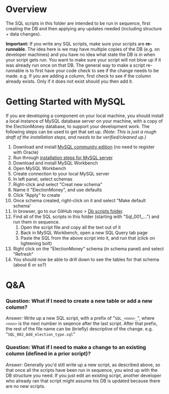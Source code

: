 # Overview
The SQL scripts in this folder are intended to be run in sequence, first creating the DB and then applying any updates needed (including structure + data changes).

**Important:** If you write any SQL scripts, make sure your scripts are **re-runnable**.  The idea here is we may have multiple copies of the DB (e.g. on developer machines) and you have no idea what state the DB is in when your script gets run.  You want to make sure your script will not blow up if it was already run once on that DB.  The general way to make a script re-runnable is to first have your code check to see if the change needs to be made.  e.g. If you are adding a column, first check to see if the column already exists. Only if it does not exist should you then add it. 

# Getting Started with MySQL
If you are developing a component on your local machine, you should install a local instance of MySQL database server on your machine, with a copy of the ElectionMoney database, to support your development work.  The following steps can be used to get that set up.
_(Note: This is just a rough draft of the installation steps, and needs to be verified/cleaned up.)_

1. Download and install [MySQL community edition](https://dev.mysql.com/downloads/mysql/) (no need to register with Oracle)
1. Run through [installation steps for MySQL server](https://dev.mysql.com/doc/refman/8.0/en/installing.html)
1. Download and install MySQL Workbench
1. Open MySQL Workbench
1. Create connection to your local MySQL server
1. In left panel, select schemas
1. Right-click and select "Creat new schema"
1. Name it "ElectionMoney", and use defaults
1. Click "Apply" to create
1. Once schema created, right-click on it and select "Make default schema'
1. In browser, go to our GitHub repo > [Db scripts folder](https://github.com/jay-hood/electionmoney/tree/master/Db/MySQL).
1. Find all of the SQL scripts in this folder (starting with "Sql_001_...") and run them in sequence.
   1. Open the script file and copy all the text out of it
   1. Back in MySQL Workbench, open a new SQL Query tab page
   1. Paste the SQL from the above script into it, and run that (click on lightening bolt)
1. Right click on the "ElectionMoney" schema (in schema panel) and select "Refresh"
1. You should now be able to drill down to see the tables for that schema (about 6 or so?)

# Q&A
### Question: What if I need to create a new table or add a new column?
*Answer:* Write up a new SQL script, with a prefix of "`SQL_<nnn>_`", where `<nnn>` is the next number in seqence after the last script.  After that prefix, the rest of the file name can be (briefly) descriptive of the change.   e.g. "`SQL_002_Add_election_type.sql`"

### Question: What if I need to make a change to an existing column (defined in a prior script)?
*Answer:*  Generally you'd still write up a new script, as described above, so that once all the scripts have been run in sequence, you wind up with the DB structure you need.  If you just edit an existing script, another developer who already ran that script might assume his DB is updated because there are no new scripts.
